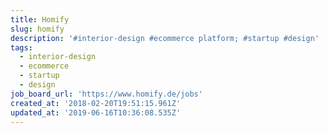 ```yaml
---
title: Homify
slug: homify
description: '#interior-design #ecommerce platform; #startup #design'
tags:
  - interior-design
  - ecommerce
  - startup
  - design
job_board_url: 'https://www.homify.de/jobs'
created_at: '2018-02-20T19:51:15.961Z'
updated_at: '2019-06-16T10:36:08.535Z'
---
```


